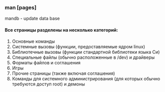 ### man [pages]
mandb - update data base  
#### Все страницы разделены на несколько категорий:  
1. Основные команды  
2. Системные вызовы (функции, предоставляемые ядром linux)  
3. Библиотечные вызовы (функции стандартной библиотеки языка Си)  
4. Специальные файлы (обычно расположенные в /dev) и драйверы  
5. Форматы файлов и соглашения  
6. Игры
7. Прочие страницы (также включая соглашения)  
8. Команды для системного администрирования (для которых обычно требуются доступ root) и демоны
 
